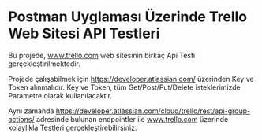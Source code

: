 # Postman Uyglaması Üzerinde Trello Web Sitesi API Testleri

Bu projede, www.trello.com web sitesinin birkaç Api Testi gerçekleştirilmektedir.

Projede çalışabilmek için https://developer.atlassian.com/ üzerinden Key ve Token alınmalıdır. Key ve Token, tüm Get/Post/Put/Delete isteklerimizde Parametre olarak kullanılacaktır.

Aynı zamanda https://developer.atlassian.com/cloud/trello/rest/api-group-actions/ adresinde bulunan endpointler ile www.trello.com üzerinde kolaylıkla Testleri gerçekleştirebilirsiniz.
    
